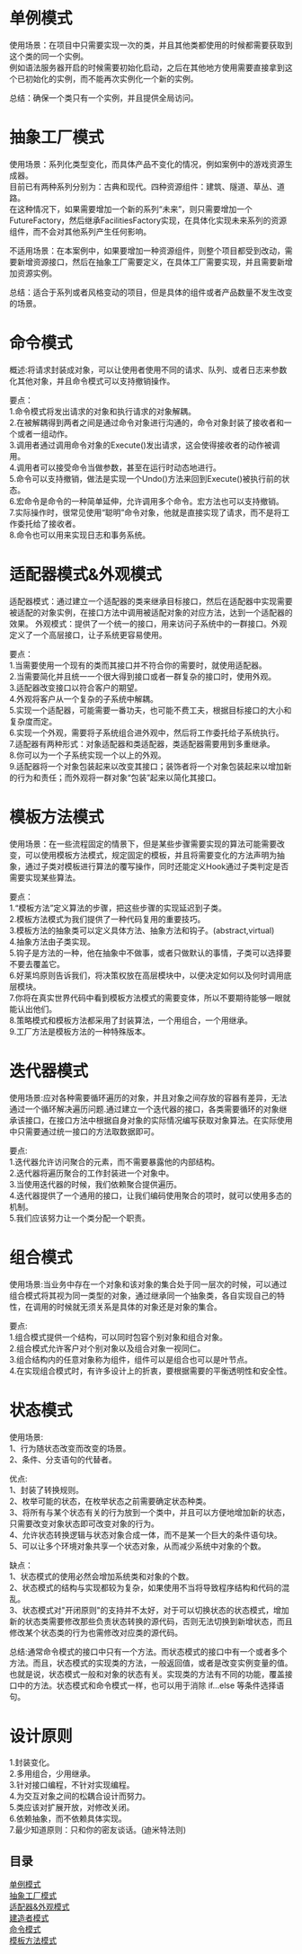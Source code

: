 # 单例模式
使用场景：在项目中只需要实现一次的类，并且其他类都使用的时候都需要获取到这个类的同一个实例。  
例如语法服务器开启的时候需要初始化启动，之后在其他地方使用需要直接拿到这个已初始化的实例，而不能再次实例化一个新的实例。  

总结：确保一个类只有一个实例，并且提供全局访问。  

# 抽象工厂模式
使用场景：系列化类型变化，而具体产品不变化的情况，例如案例中的游戏资源生成器。  
目前已有两种系列分别为：古典和现代。四种资源组件：建筑、隧道、草丛、道路。  
在这种情况下，如果需要增加一个新的系列“未来”，则只需要增加一个FutureFactory，然后继承FacilitiesFactory实现，在具体化实现未来系列的资源组件，而不会对其他系列产生任何影响。  

不适用场景：在本案例中，如果要增加一种资源组件，则整个项目都受到改动，需要新增资源接口，然后在抽象工厂需要定义，在具体工厂需要实现，并且需要新增加资源实例。  

总结：适合于系列或者风格变动的项目，但是具体的组件或者产品数量不发生改变的场景。  

# 命令模式
概述:将请求封装成对象，可以让使用者使用不同的请求、队列、或者日志来参数化其他对象，并且命令模式可以支持撤销操作。  

要点：  
1.命令模式将发出请求的对象和执行请求的对象解耦。  
2.在被解耦得到两者之间是通过命令对象进行沟通的，命令对象封装了接收者和一个或者一组动作。  
3.调用者通过调用命令对象的Execute()发出请求，这会使得接收者的动作被调用。  
4.调用者可以接受命令当做参数，甚至在运行时动态地进行。  
5.命令可以支持撤销，做法是实现一个Undo()方法来回到Execute()被执行前的状态。  
6.宏命令是命令的一种简单延伸，允许调用多个命令。宏方法也可以支持撤销。  
7.实际操作时，很常见使用“聪明”命令对象，他就是直接实现了请求，而不是将工作委托给了接收者。  
8.命令也可以用来实现日志和事务系统。  

# 适配器模式&外观模式
适配器模式：通过建立一个适配器的类来继承目标接口，然后在适配器中实现需要被适配的对象实例，在接口方法中调用被适配对象的对应方法，达到一个适配器的效果。 
外观模式：提供了一个统一的接口，用来访问子系统中的一群接口。外观定义了一个高层接口，让子系统更容易使用。

要点：  
1.当需要使用一个现有的类而其接口并不符合你的需要时，就使用适配器。  
2.当需要简化并且统一一个很大得到接口或者一群复杂的接口时，使用外观。  
3.适配器改变接口以符合客户的期望。  
4.外观将客户从一个复杂的子系统中解耦。  
5.实现一个适配器，可能需要一番功夫，也可能不费工夫，根据目标接口的大小和复杂度而定。  
6.实现一个外观，需要将子系统组合进外观中，然后将工作委托给子系统执行。  
7.适配器有两种形式：对象适配器和类适配器，类适配器需要用到多重继承。  
8.你可以为一个子系统实现一个以上的外观。  
9.适配器将一个对象包装起来以改变其接口；装饰者将一个对象包装起来以增加新的行为和责任；而外观将一群对象“包装”起来以简化其接口。  

# 模板方法模式  
使用场景：在一些流程固定的情景下，但是某些步骤需要实现的算法可能需要改变，可以使用模板方法模式，规定固定的模板，并且将需要变化的方法声明为抽象，通过子类对模板进行算法的覆写操作，同时还能定义Hook通过子类判定是否需要实现某些算法。  

要点：  
1.“模板方法”定义算法的步骤，把这些步骤的实现延迟到子类。  
2.模板方法模式为我们提供了一种代码复用的重要技巧。  
3.模板方法的抽象类可以定义具体方法、抽象方法和钩子。(abstract,virtual)  
4.抽象方法由子类实现。  
5.钩子是方法的一种，他在抽象中不做事，或者只做默认的事情，子类可以选择要不要去覆盖它。  
6.好莱坞原则告诉我们，将决策权放在高层模块中，以便决定如何以及何时调用底层模块。  
7.你将在真实世界代码中看到模板方法模式的需要变体，所以不要期待能够一眼就能认出他们。  
8.策略模式和模板方法都采用了封装算法，一个用组合，一个用继承。  
9.工厂方法是模板方法的一种特殊版本。

# 迭代器模式  
使用场景:应对各种需要循环遍历的对象，并且对象之间存放的容器有差异，无法通过一个循环解决遍历问题.通过建立一个迭代器的接口，各类需要循环的对象继承该接口，在接口方法中根据自身对象的实际情况编写获取对象算法。在实际使用中只需要通过统一接口的方法取数据即可。  
  
要点:  
1.迭代器允许访问聚合的元素，而不需要暴露他的内部结构。  
2.迭代器将遍历聚合的工作封装进一个对象中。  
3.当使用迭代器的时候，我们依赖聚合提供遍历。  
4.迭代器提供了一个通用的接口，让我们编码使用聚合的项时，就可以使用多态的机制。  
5.我们应该努力让一个类分配一个职责。


# 组合模式  
使用场景:当业务中存在一个对象和该对象的集合处于同一层次的时候，可以通过组合模式将其视为同一类型的对象，通过继承同一个抽象类，各自实现自己的特性，在调用的时候就无须关系是具体的对象还是对象的集合。  

要点:  
1.组合模式提供一个结构，可以同时包容个别对象和组合对象。  
2.组合模式允许客户对个别对象以及组合对象一视同仁。  
3.组合结构内的任意对象称为组件，组件可以是组合也可以是叶节点。  
4.在实现组合模式时，有许多设计上的折衷，要根据需要的平衡透明性和安全性。

# 状态模式
使用场景:  
1、行为随状态改变而改变的场景。  
2、条件、分支语句的代替者。   

优点:  
1、封装了转换规则。  
2、枚举可能的状态，在枚举状态之前需要确定状态种类。  
3、将所有与某个状态有关的行为放到一个类中，并且可以方便地增加新的状态，只需要改变对象状态即可改变对象的行为。  
4、允许状态转换逻辑与状态对象合成一体，而不是某一个巨大的条件语句块。 5、可以让多个环境对象共享一个状态对象，从而减少系统中对象的个数。  

缺点：  
1、状态模式的使用必然会增加系统类和对象的个数。  
2、状态模式的结构与实现都较为复杂，如果使用不当将导致程序结构和代码的混乱。  
3、状态模式对"开闭原则"的支持并不太好，对于可以切换状态的状态模式，增加新的状态类需要修改那些负责状态转换的源代码，否则无法切换到新增状态，而且修改某个状态类的行为也需修改对应类的源代码。 

总结:通常命令模式的接口中只有一个方法。而状态模式的接口中有一个或者多个方法。而且，状态模式的实现类的方法，一般返回值，或者是改变实例变量的值。也就是说，状态模式一般和对象的状态有关。实现类的方法有不同的功能，覆盖接口中的方法。状态模式和命令模式一样，也可以用于消除 if...else 等条件选择语句。  

# 设计原则
1.封装变化。  
2.多用组合，少用继承。  
3.针对接口编程，不针对实现编程。  
4.为交互对象之间的松耦合设计而努力。  
5.类应该对扩展开放，对修改关闭。  
6.依赖抽象，而不依赖具体实现。  
7.最少知道原则：只和你的密友谈话。(迪米特法则)


## 目录
[单例模式](https://github.com/appeondotnet/learning-design/tree/pengsongkun/SingletonPattern)  
[抽象工厂模式](https://github.com/appeondotnet/learning-design/tree/pengsongkun/AbstractFactoryPattern)  
[适配器&外观模式](https://github.com/appeondotnet/learning-design/tree/pengsongkun/AdapterPattern)  
[建造者模式](https://github.com/appeondotnet/learning-design/tree/pengsongkun/BuilderPattern)  
[命令模式](https://github.com/appeondotnet/learning-design/tree/pengsongkun/CommendPattern)  
[模板方法模式](https://github.com/appeondotnet/learning-design/tree/pengsongkun/TemplateMethodPattern)  
